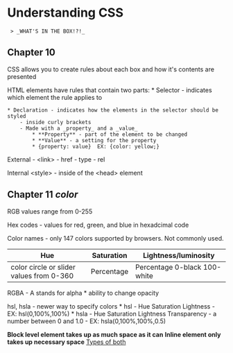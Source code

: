 # Understanding CSS
     > _WHAT'S IN THE BOX!?!_ 

## Chapter 10
CSS allows you to create rules about each box and how it's contents are presented

HTML elements have rules that contain two parts:
    * Selector  - indicates which element the rule applies to
    
    * Declaration - indicates how the elements in the selector should be styled
        - inside curly brackets
        - Made with a _property_ and a _value_ 
            * **Property** - part of the element to be changed
            * **Value** - a setting for the property
            * {property: value}  EX: {color: yellow;}

External - \<link>
    - href
    - type
    - rel

Internal \<style>
    - inside of the \<head> element

## Chapter 11 _color_

RGB values range from 0-255 

Hex codes - values for red, green, and blue in hexadcimal code 

Color names - only 147 colors supported by browsers. Not commonly used.

Hue | Saturation | Lightness/luminosity
--- | --- | ---
color circle or slider values from 0-360 | Percentage | Percentage 0-black 100-white

RGBA - A stands for alpha
    * ability to change opacity

hsl, hsla - newer way to specify colors
    * hsl - Hue Saturation Lightness 
        - EX: hsl(0,100%,100%)
    * hsla - Hue Saturation Lightness Transparency
        - a number between 0 and 1.0
        - EX: hsla(0,100%,100%,0.5)
    


**Block level element takes up as much space as it can**
**Inline element only takes up necessary space**
    [Types of both](https://www.w3schools.com/html/html_blocks.asp)

